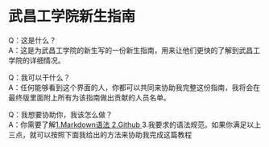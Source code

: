# 武昌工学院新生指南
  Q：这是什么？    
  A：这是为武昌工学院的新生写的一份新生指南，用来让他们更快的了解到武昌工学院的详细情况。

Q：我可以干什么？    
A：任何能够看到这个界面的人，你都可以共同来协助我完整这份指南，我将会在最终版里面附上所有为该指南做出贡献的人员名单。

Q：我想要协助你，我该怎么做？    
A：你需要了解[1.Markdown语法  ][1][2.Github  ][2]3.我要求的语法规范。如果你满足以上三点，就可以按照下面我给出的方法来协助我完成这篇教程


  [1]: https://www.zhihu.com/question/20409634
  [2]: https://www.zhihu.com/question/20070065
